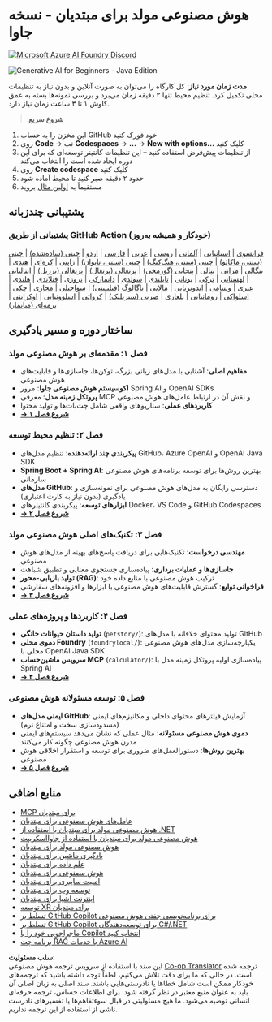 <!--
CO_OP_TRANSLATOR_METADATA:
{
  "original_hash": "90ac762d40c6db51b8081cdb3e49e9db",
  "translation_date": "2025-08-07T11:02:11+00:00",
  "source_file": "README.md",
  "language_code": "fa"
}
-->
# هوش مصنوعی مولد برای مبتدیان - نسخه جاوا

[![Microsoft Azure AI Foundry Discord](https://dcbadge.limes.pink/api/server/ByRwuEEgH4)](https://discord.com/invite/ByRwuEEgH4)

![Generative AI for Beginners - Java Edition](../../translated_images/beg-genai-series.8b48be9951cc574c25f8a3accba949bfd03c2f008e2c613283a1b47316fbee68.fa.png)

**مدت زمان مورد نیاز**: کل کارگاه را می‌توان به صورت آنلاین و بدون نیاز به تنظیمات محلی تکمیل کرد. تنظیم محیط تنها ۲ دقیقه زمان می‌برد و بررسی نمونه‌ها بسته به عمق کاوش ۱ تا ۳ ساعت زمان نیاز دارد.

> **شروع سریع**

1. این مخزن را به حساب GitHub خود فورک کنید  
2. روی **Code** → تب **Codespaces** → **...** → **New with options...** کلیک کنید  
3. از تنظیمات پیش‌فرض استفاده کنید – این تنظیمات کانتینر توسعه‌ای که برای این دوره ایجاد شده است را انتخاب می‌کند  
4. روی **Create codespace** کلیک کنید  
5. حدود ۲ دقیقه صبر کنید تا محیط آماده شود  
6. مستقیماً به [اولین مثال](./02-SetupDevEnvironment/README.md#step-2-create-a-github-personal-access-token) بروید  

## پشتیبانی چندزبانه

### پشتیبانی از طریق GitHub Action (خودکار و همیشه به‌روز)

[فرانسوی](../fr/README.md) | [اسپانیایی](../es/README.md) | [آلمانی](../de/README.md) | [روسی](../ru/README.md) | [عربی](../ar/README.md) | [فارسی](./README.md) | [اردو](../ur/README.md) | [چینی (ساده‌شده)](../zh/README.md) | [چینی (سنتی، ماکائو)](../mo/README.md) | [چینی (سنتی، هنگ‌کنگ)](../hk/README.md) | [چینی (سنتی، تایوان)](../tw/README.md) | [ژاپنی](../ja/README.md) | [کره‌ای](../ko/README.md) | [هندی](../hi/README.md) | [بنگالی](../bn/README.md) | [مراتی](../mr/README.md) | [نپالی](../ne/README.md) | [پنجابی (گورمخی)](../pa/README.md) | [پرتغالی (پرتغال)](../pt/README.md) | [پرتغالی (برزیل)](../br/README.md) | [ایتالیایی](../it/README.md) | [لهستانی](../pl/README.md) | [ترکی](../tr/README.md) | [یونانی](../el/README.md) | [تایلندی](../th/README.md) | [سوئدی](../sv/README.md) | [دانمارکی](../da/README.md) | [نروژی](../no/README.md) | [فنلاندی](../fi/README.md) | [هلندی](../nl/README.md) | [عبری](../he/README.md) | [ویتنامی](../vi/README.md) | [اندونزیایی](../id/README.md) | [مالایی](../ms/README.md) | [تاگالوگ (فیلیپینی)](../tl/README.md) | [سواحیلی](../sw/README.md) | [مجاری](../hu/README.md) | [چکی](../cs/README.md) | [اسلواکی](../sk/README.md) | [رومانیایی](../ro/README.md) | [بلغاری](../bg/README.md) | [صربی (سیریلیک)](../sr/README.md) | [کرواتی](../hr/README.md) | [اسلوونیایی](../sl/README.md) | [اوکراینی](../uk/README.md) | [برمه‌ای (میانمار)](../my/README.md)

## ساختار دوره و مسیر یادگیری

### **فصل ۱: مقدمه‌ای بر هوش مصنوعی مولد**
- **مفاهیم اصلی**: آشنایی با مدل‌های زبانی بزرگ، توکن‌ها، جاسازی‌ها و قابلیت‌های هوش مصنوعی  
- **اکوسیستم هوش مصنوعی جاوا**: مرور Spring AI و OpenAI SDKs  
- **پروتکل زمینه مدل**: معرفی MCP و نقش آن در ارتباط عامل‌های هوش مصنوعی  
- **کاربردهای عملی**: سناریوهای واقعی شامل چت‌بات‌ها و تولید محتوا  
- **[→ شروع فصل ۱](./01-IntroToGenAI/README.md)**  

### **فصل ۲: تنظیم محیط توسعه**
- **پیکربندی چند ارائه‌دهنده**: تنظیم مدل‌های GitHub، Azure OpenAI و OpenAI Java SDK  
- **Spring Boot + Spring AI**: بهترین روش‌ها برای توسعه برنامه‌های هوش مصنوعی سازمانی  
- **مدل‌های GitHub**: دسترسی رایگان به مدل‌های هوش مصنوعی برای نمونه‌سازی و یادگیری (بدون نیاز به کارت اعتباری)  
- **ابزارهای توسعه**: پیکربندی کانتینرهای Docker، VS Code و GitHub Codespaces  
- **[→ شروع فصل ۲](./02-SetupDevEnvironment/README.md)**  

### **فصل ۳: تکنیک‌های اصلی هوش مصنوعی مولد**
- **مهندسی درخواست**: تکنیک‌هایی برای دریافت پاسخ‌های بهینه از مدل‌های هوش مصنوعی  
- **جاسازی‌ها و عملیات برداری**: پیاده‌سازی جستجوی معنایی و تطبیق شباهت  
- **تولید بازیابی-محور (RAG)**: ترکیب هوش مصنوعی با منابع داده خود  
- **فراخوانی توابع**: گسترش قابلیت‌های هوش مصنوعی با ابزارها و افزونه‌های سفارشی  
- **[→ شروع فصل ۳](./03-CoreGenerativeAITechniques/README.md)**  

### **فصل ۴: کاربردها و پروژه‌های عملی**
- **تولید داستان حیوانات خانگی** (`petstory/`): تولید محتوای خلاقانه با مدل‌های GitHub  
- **دموی محلی Foundry** (`foundrylocal/`): یکپارچه‌سازی مدل‌های هوش مصنوعی محلی با OpenAI Java SDK  
- **سرویس ماشین‌حساب MCP** (`calculator/`): پیاده‌سازی اولیه پروتکل زمینه مدل با Spring AI  
- **[→ شروع فصل ۴](./04-PracticalSamples/README.md)**  

### **فصل ۵: توسعه مسئولانه هوش مصنوعی**
- **ایمنی مدل‌های GitHub**: آزمایش فیلترهای محتوای داخلی و مکانیزم‌های ایمنی (مسدودسازی سخت و امتناع نرم)  
- **دموی هوش مصنوعی مسئولانه**: مثال عملی که نشان می‌دهد سیستم‌های ایمنی مدرن هوش مصنوعی چگونه کار می‌کنند  
- **بهترین روش‌ها**: دستورالعمل‌های ضروری برای توسعه و استقرار اخلاقی هوش مصنوعی  
- **[→ شروع فصل ۵](./05-ResponsibleGenAI/README.md)**  

## منابع اضافی

- [MCP برای مبتدیان](https://github.com/microsoft/mcp-for-beginners)  
- [عامل‌های هوش مصنوعی برای مبتدیان](https://github.com/microsoft/ai-agents-for-beginners)  
- [هوش مصنوعی مولد برای مبتدیان با استفاده از .NET](https://github.com/microsoft/Generative-AI-for-beginners-dotnet)  
- [هوش مصنوعی مولد برای مبتدیان با استفاده از جاوااسکریپت](https://github.com/microsoft/generative-ai-with-javascript)  
- [هوش مصنوعی مولد برای مبتدیان](https://github.com/microsoft/generative-ai-for-beginners)  
- [یادگیری ماشین برای مبتدیان](https://aka.ms/ml-beginners)  
- [علم داده برای مبتدیان](https://aka.ms/datascience-beginners)  
- [هوش مصنوعی برای مبتدیان](https://aka.ms/ai-beginners)  
- [امنیت سایبری برای مبتدیان](https://github.com/microsoft/Security-101)  
- [توسعه وب برای مبتدیان](https://aka.ms/webdev-beginners)  
- [اینترنت اشیا برای مبتدیان](https://aka.ms/iot-beginners)  
- [توسعه XR برای مبتدیان](https://github.com/microsoft/xr-development-for-beginners)  
- [تسلط بر GitHub Copilot برای برنامه‌نویسی جفتی هوش مصنوعی](https://aka.ms/GitHubCopilotAI)  
- [تسلط بر GitHub Copilot برای توسعه‌دهندگان C#/.NET](https://github.com/microsoft/mastering-github-copilot-for-dotnet-csharp-developers)  
- [ماجراجویی خود را با Copilot انتخاب کنید](https://github.com/microsoft/CopilotAdventures)  
- [برنامه چت RAG با خدمات Azure AI](https://github.com/Azure-Samples/azure-search-openai-demo-java)  

**سلب مسئولیت**:  
این سند با استفاده از سرویس ترجمه هوش مصنوعی [Co-op Translator](https://github.com/Azure/co-op-translator) ترجمه شده است. در حالی که ما برای دقت تلاش می‌کنیم، لطفاً توجه داشته باشید که ترجمه‌های خودکار ممکن است شامل خطاها یا نادرستی‌هایی باشند. سند اصلی به زبان اصلی آن باید به عنوان منبع معتبر در نظر گرفته شود. برای اطلاعات حساس، ترجمه حرفه‌ای انسانی توصیه می‌شود. ما هیچ مسئولیتی در قبال سوءتفاهم‌ها یا تفسیرهای نادرست ناشی از استفاده از این ترجمه نداریم.